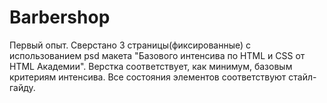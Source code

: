 # Barbershop
Первый опыт. Сверстано 3 страницы(фиксированные) с использованием psd макета  "Базового интенсива по HTML и CSS от HTML Академии".
Верстка соответствует, как минимум, базовым критериям интенсива.
Все состояния элементов соответствуют стайл-гайду.
